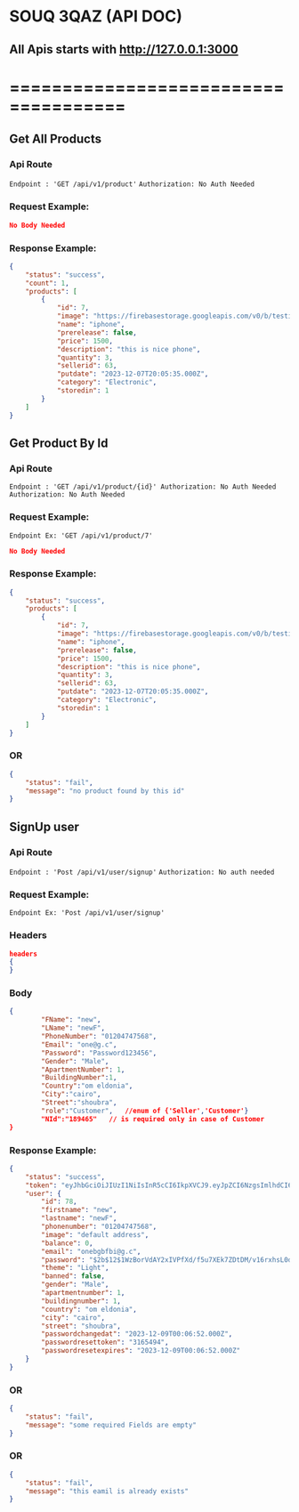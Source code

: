 # SOUQ 3QAZ (API DOC)

## All Apis starts with http://127.0.0.1:3000
# =====================================

## Get All Products
### Api Route 
`
Endpoint : 'GET /api/v1/product'
`
`
Authorization: No Auth Needed
`
### Request Example:
```json
No Body Needed
```
### Response Example:
```json
{
    "status": "success",
    "count": 1,
    "products": [
        {
            "id": 7,
            "image": "https://firebasestorage.googleapis.com/v0/b/testing-a311d.appspot.com/o/ff7smemnwvy51-removebg-preview%20(1).png?alt=media&token=46f9df3c-6efd-46dc-9317-6ccabb29d425",
            "name": "iphone",
            "prerelease": false,
            "price": 1500,
            "description": "this is nice phone",
            "quantity": 3,
            "sellerid": 63,
            "putdate": "2023-12-07T20:05:35.000Z",
            "category": "Electronic",
            "storedin": 1
        }
    ]
}
```


## Get Product By Id
### Api Route 
`
Endpoint : 'GET /api/v1/product/{id}'
Authorization: No Auth Needed
`
`
Authorization: No Auth Needed
`
### Request Example:
``
Endpoint Ex: 'GET /api/v1/product/7'
``
```json
No Body Needed
```
### Response Example:
```json
{
    "status": "success",
    "products": [
        {
            "id": 7,
            "image": "https://firebasestorage.googleapis.com/v0/b/testing-a311d.appspot.com/o/ff7smemnwvy51-removebg-preview%20(1).png?alt=media&token=46f9df3c-6efd-46dc-9317-6ccabb29d425",
            "name": "iphone",
            "prerelease": false,
            "price": 1500,
            "description": "this is nice phone",
            "quantity": 3,
            "sellerid": 63,
            "putdate": "2023-12-07T20:05:35.000Z",
            "category": "Electronic",
            "storedin": 1
        }
    ]
}
```
### OR
```json
{
    "status": "fail",
    "message": "no product found by this id"
}
```


## SignUp user
### Api Route 
`
Endpoint : 'Post /api/v1/user/signup'
`
`
Authorization: No auth needed
`
### Request Example:
``
Endpoint Ex: 'Post /api/v1/user/signup'
``
### Headers
```json
headers
{
}
```
### Body
```json
{
        "FName": "new",
        "LName": "newF",
        "PhoneNumber": "01204747568",
        "Email": "one@g.c",
        "Password": "Password123456",
        "Gender": "Male",
        "ApartmentNumber": 1,
        "BuildingNumber":1,
        "Country":"om eldonia",
        "City":"cairo",
        "Street":"shoubra",
        "role":"Customer",   //enum of {'Seller','Customer'}
        "NId":"189465"   // is required only in case of Customer
}
```
### Response Example:
```json
{
    "status": "success",
    "token": "eyJhbGciOiJIUzI1NiIsInR5cCI6IkpXVCJ9.eyJpZCI6NzgsImlhdCI6MTcwMjA4MDQxMiwiZXhwIjoxNzA5ODU2NDEyfQ.BfQ9aocaz_SKkeCj8ZUwyM-eyuGTUYdPpzDJuAyCADY",
    "user": {
        "id": 78,
        "firstname": "new",
        "lastname": "newF",
        "phonenumber": "01204747568",
        "image": "default address",
        "balance": 0,
        "email": "onebgbfbi@g.c",
        "password": "$2b$12$1WzBorVdAY2xIVPfXd/f5u7XEk7ZDtDM/v16rxhsL0d48F6I2YE5C",
        "theme": "Light",
        "banned": false,
        "gender": "Male",
        "apartmentnumber": 1,
        "buildingnumber": 1,
        "country": "om eldonia",
        "city": "cairo",
        "street": "shoubra",
        "passwordchangedat": "2023-12-09T00:06:52.000Z",
        "passwordresettoken": "3165494",
        "passwordresetexpires": "2023-12-09T00:06:52.000Z"
    }
}
```
### OR
```json
{
    "status": "fail",
    "message": "some required Fields are empty"
}
```
### OR
```json
{
    "status": "fail",
    "message": "this eamil is already exists"
}
```

